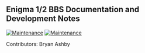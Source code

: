## Enigma 1/2 BBS Documentation and Development Notes
[![Maintenance](https://img.shields.io/badge/Maintained%3F-yes-green.svg)](https://GitHub.com/Naereen/StrapDown.js/graphs/commit-activity) [![Maintenance](https://img.shields.io/badge/Home_Network%3F-araknet-red.svg)](https://GitHub.com/Naereen/StrapDown.js/graphs/commit-activity)

Contributors:
Bryan Ashby

